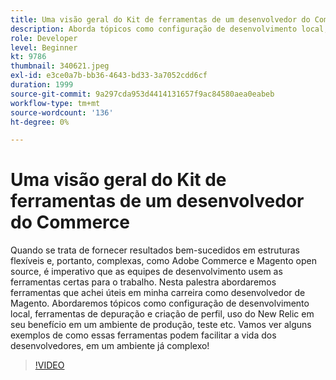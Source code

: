 ```yaml
---
title: Uma visão geral do Kit de ferramentas de um desenvolvedor do Commerce
description: Aborda tópicos como configuração de desenvolvimento local, ferramentas de depuração e criação de perfil, uso do New Relic em seu benefício em um ambiente de produção e testes.
role: Developer
level: Beginner
kt: 9786
thumbnail: 340621.jpeg
exl-id: e3ce0a7b-bb36-4643-bd33-3a7052cdd6cf
duration: 1999
source-git-commit: 9a297cda953d4414131657f9ac84580aea0eabeb
workflow-type: tm+mt
source-wordcount: '136'
ht-degree: 0%

---
```


# Uma visão geral do Kit de ferramentas de um desenvolvedor do Commerce

Quando se trata de fornecer resultados bem-sucedidos em estruturas flexíveis e, portanto, complexas, como Adobe Commerce e Magento open source, é imperativo que as equipes de desenvolvimento usem as ferramentas certas para o trabalho. Nesta palestra abordaremos ferramentas que achei úteis em minha carreira como desenvolvedor de Magento. Abordaremos tópicos como configuração de desenvolvimento local, ferramentas de depuração e criação de perfil, uso do New Relic em seu benefício em um ambiente de produção, teste etc. Vamos ver alguns exemplos de como essas ferramentas podem facilitar a vida dos desenvolvedores, em um ambiente já complexo!

>[!VIDEO](https://video.tv.adobe.com/v/340621/?quality=12&learn=on)
